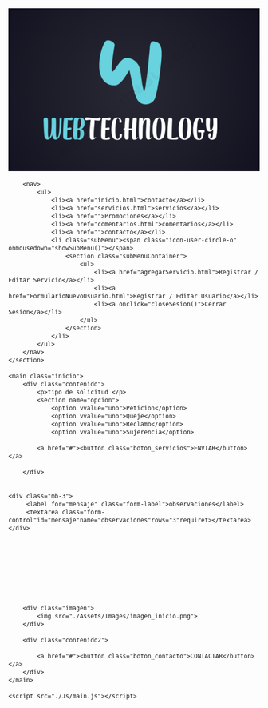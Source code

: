 <!DOCTYPE html>
<html lang="en">

<head>
    <meta charset="UTF-8">
    <meta name="viewport" content="width=device-width, initial-scale=1.0">
    <link rel="stylesheet" href="./Css/normalize.css">
    <link rel="stylesheet" href="./Css/inicio.css">
    <link rel="stylesheet" href="./Css/styleGeneral.css">
    <link rel="stylesheet" href="fontello/css/fontello.css">
    <link rel="icon" href="./Assets/Images/Logo.png">
    <title>Inicio</title>

</head>

<body>
    <section class="headerMenu">
        <img src="./Assets/Images/Logo2.png" alt="logo" title="logo Principal">

        <nav>
            <ul>
                <li><a href="inicio.html">contacto</a></li>
                <li><a href="servicios.html">servicios</a></li>
                <li><a href="">Promociones</a></li>
                <li><a href="comentarios.html">comentarios</a></li>
                <li><a href="">contacto</a></li>
                <li class="subMenu"><span class="icon-user-circle-o" onmousedown="showSubMenu()"></span>
                    <section class="subMenuContainer">
                        <ul>
                            <li><a href="agregarServicio.html">Registrar / Editar Servicio</a></li>
                            <li><a href="FormularioNuevoUsuario.html">Registrar / Editar Usuario</a></li>
                            <li><a onclick="closeSesion()">Cerrar Sesion</a></li>
                        </ul>
                    </section>
                </li>
            </ul>
        </nav>
    </section>
    
    <main class="inicio">
        <div class="contenido">
            <p>tipo de solicitud </p>
            <section name="opcion">
                <option vvalue="uno">Peticion</option>
                <option vvalue="uno">Queje</option>
                <option vvalue="uno">Reclamo</option>
                <option vvalue="uno">Sujerencia</option>

            <a href="#"><button class="boton_servicios">ENVIAR</button></a>

        </div>


    <div class="mb-3">
         <label for="mensaje" class="form-label">observaciones</label>
         <textarea class="form-control"id="mensaje"name="observaciones"rows="3"requiret></textarea>
    </div>









        <div class="imagen">
            <img src="./Assets/Images/imagen_inicio.png">
        </div>

        <div class="contenido2">
           
            <a href="#"><button class="boton_contacto">CONTACTAR</button></a>
        </div>
    </main>

    <script src="./Js/main.js"></script>

</body>
</html>
